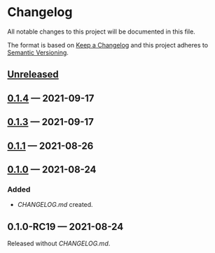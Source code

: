 # Changelog

All notable changes to this project will be documented in this file.

The format is based on [Keep a Changelog](http://keepachangelog.com)
and this project adheres to [Semantic Versioning](http://semver.org/spec/v2.0.0.html).


## [Unreleased]

## [0.1.4] — 2021-09-17

## [0.1.3] — 2021-09-17

## [0.1.1] — 2021-08-26

## [0.1.0] — 2021-08-24
### Added
- _CHANGELOG.md_ created.

## 0.1.0-RC19 — 2021-08-24
Released without _CHANGELOG.md_.


[0.1.0]: https://github.com/logicblocks/salutem/compare/0.1.0-RC19...0.1.0
[0.1.1]: https://github.com/logicblocks/salutem/compare/0.1.0...0.1.1
[0.1.3]: https://github.com/logicblocks/salutem/compare/0.1.1...0.1.3
[0.1.4]: https://github.com/logicblocks/salutem/compare/0.1.3...0.1.4
[Unreleased]: https://github.com/logicblocks/salutem/compare/0.1.4...HEAD
